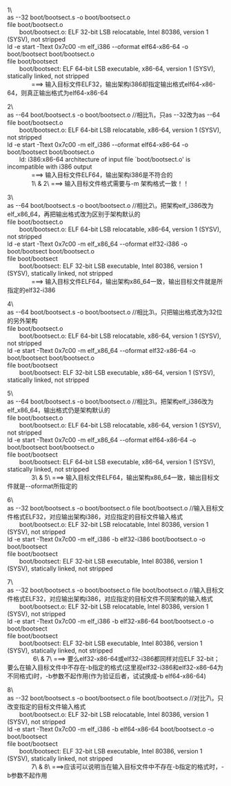 1\  
as --32 boot/bootsect.s -o boot/bootsect.o  
file boot/bootsect.o  
&#8195;&#8195;boot/bootsect.o: ELF 32-bit LSB relocatable, Intel 80386, version 1 (SYSV), not stripped  
ld -e start -Ttext 0x7c00 -m elf_i386 --oformat elf64-x86-64 -o boot/bootsect boot/bootsect.o  
file boot/bootsect  
&#8195;&#8195;boot/bootsect: ELF 64-bit LSB executable, x86-64, version 1 (SYSV), statically linked, not stripped  
&#8195;&#8195;&#8195;&#8195;===> 输入目标文件ELF32，输出架构i386却指定输出格式elf64-x86-64，则真正输出格式为elf64-x86-64  

2\  
as --64 boot/bootsect.s -o boot/bootsect.o //相比1\，只as --32改为as --64  
file boot/bootsect.o  
&#8195;&#8195;boot/bootsect.o: ELF 64-bit LSB relocatable, x86-64, version 1 (SYSV), not stripped  
ld -e start -Ttext 0x7c00 -m elf_i386 --oformat elf64-x86-64 -o boot/bootsect boot/bootsect.o  
&#8195;&#8195;ld: i386:x86-64 architecture of input file `boot/bootsect.o' is incompatible with i386 output  
&#8195;&#8195;&#8195;&#8195;===> 输入目标文件ELF64，输出架构i386是不符合的  
&#8195;&#8195;&#8195;&#8195;1\ & 2\ ===> 输入目标文件格式需要与-m 架构格式一致！！  

3\  
as --64 boot/bootsect.s -o boot/bootsect.o //相比2\，把架构elf_i386改为elf_x86_64，再把输出格式改为区别于架构默认的  
file boot/bootsect.o  
&#8195;&#8195;boot/bootsect.o: ELF 64-bit LSB relocatable, x86-64, version 1 (SYSV), not stripped  
ld -e start -Ttext 0x7c00 -m elf_x86_64 --oformat elf32-i386 -o boot/bootsect boot/bootsect.o  
file boot/bootsect  
&#8195;&#8195;boot/bootsect: ELF 32-bit LSB executable, Intel 80386, version 1 (SYSV), statically linked, not stripped  
&#8195;&#8195;&#8195;&#8195;===> 输入目标文件ELF64，输出架构x86_64一致，输出目标文件就是所指定的elf32-i386  

4\  
as --64 boot/bootsect.s -o boot/bootsect.o //相比3\，只把输出格式改为32位的另外架构  
file boot/bootsect.o  
&#8195;&#8195;boot/bootsect.o: ELF 64-bit LSB relocatable, x86-64, version 1 (SYSV), not stripped  
ld -e start -Ttext 0x7c00 -m elf_x86_64 --oformat elf32-x86-64 -o boot/bootsect boot/bootsect.o  
file boot/bootsect  
&#8195;&#8195;boot/bootsect: ELF 32-bit LSB executable, x86-64, version 1 (SYSV), statically linked, not stripped  

5\  
as --64 boot/bootsect.s -o boot/bootsect.o //相比3\，把架构elf_i386改为elf_x86_64，输出格式仍是架构默认的  
file boot/bootsect.o  
&#8195;&#8195;boot/bootsect.o: ELF 64-bit LSB relocatable, x86-64, version 1 (SYSV), not stripped  
ld -e start -Ttext 0x7c00 -m elf_x86_64 --oformat elf64-x86-64 -o boot/bootsect boot/bootsect.o  
file boot/bootsect  
&#8195;&#8195;boot/bootsect: ELF 64-bit LSB executable, x86-64, version 1 (SYSV), statically linked, not stripped  
&#8195;&#8195;&#8195;&#8195;3\ & 5\ ===> 输入目标文件ELF64，输出架构x86_64一致，输出目标文件就是--oformat所指定的  









6\  
as --32 boot/bootsect.s -o boot/bootsect.o
file boot/bootsect.o //输入目标文件格式ELF32，对应输出架构i386，对应指定的目标文件输入格式  
&#8195;&#8195;boot/bootsect.o: ELF 32-bit LSB relocatable, Intel 80386, version 1 (SYSV), not stripped  
ld -e start -Ttext 0x7c00 -m elf_i386 -b elf32-i386 boot/bootsect.o -o boot/bootsect  
file boot/bootsect  
&#8195;&#8195;boot/bootsect: ELF 32-bit LSB executable, Intel 80386, version 1 (SYSV), statically linked, not 
stripped  

7\  
as --32 boot/bootsect.s -o boot/bootsect.o
file boot/bootsect.o //输入目标文件格式ELF32，对应输出架构i386，对应指定的目标文件不同架构的输入格式  
&#8195;&#8195;boot/bootsect.o: ELF 32-bit LSB relocatable, Intel 80386, version 1 (SYSV), not stripped  
ld -e start -Ttext 0x7c00 -m elf_i386 -b elf32-x86-64 boot/bootsect.o -o boot/bootsect  
file boot/bootsect  
&#8195;&#8195;boot/bootsect: ELF 32-bit LSB executable, Intel 80386, version 1 (SYSV), statically linked, not 
stripped  
&#8195;&#8195;&#8195;&#8195; 6\ & 7\ ===> 要么elf32-x86-64或elf32-i386都同样对应ELF 32-bit；要么在输入目标文件中不存在-b指定的格式(这里视elf32-i386和elf32-x86-64为不同格式)时，-b参数不起作用(作为验证后者，试试换成-b elf64-x86-64)  

8\  
as --32 boot/bootsect.s -o boot/bootsect.o
file boot/bootsect.o //对比7\，只改变指定的目标文件输入格式  
&#8195;&#8195;boot/bootsect.o: ELF 32-bit LSB relocatable, Intel 80386, version 1 (SYSV), not stripped  
ld -e start -Ttext 0x7c00 -m elf_i386 -b elf64-x86-64 boot/bootsect.o -o boot/bootsect  
file boot/bootsect  
&#8195;&#8195;boot/bootsect: ELF 32-bit LSB executable, Intel 80386, version 1 (SYSV), statically linked, not 
stripped  
&#8195;&#8195;&#8195;&#8195;7\ & 8\ ===>应该可以说明当在输入目标文件中不存在-b指定的格式时，-b参数不起作用  